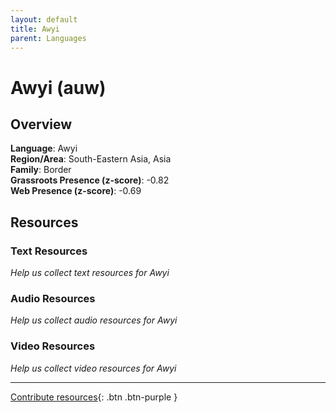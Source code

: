 ```yaml
---
layout: default
title: Awyi
parent: Languages
---
```


# Awyi (auw)

## Overview

**Language**: Awyi  
**Region/Area**: South-Eastern Asia, Asia  
**Family**: Border  
**Grassroots Presence (z-score)**: -0.82  
**Web Presence (z-score)**: -0.69  

## Resources

### Text Resources
*Help us collect text resources for Awyi*

### Audio Resources
*Help us collect audio resources for Awyi*

### Video Resources
*Help us collect video resources for Awyi*

---

[Contribute resources](https://forms.office.com/e/1SfLJx3u1r){: .btn .btn-purple }
